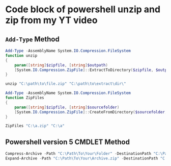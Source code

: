 # Code block of powershell unzip and zip from my YT video

## `Add-Type` Method

```powershell
Add-Type -AssemblyName System.IO.Compression.FileSystem
function unzip
{
    param([string]$zipfile, [string]$outpath)
    [System.IO.Compression.ZipFile]::ExtractToDirectory($zipfile, $outpath)
}

unzip "C:\path\to\file.zip" "C:\path\to\extract\dir\"

Add-Type -AssemblyName System.IO.Compression.FileSystem
function ZipFiles
{
    param([string]$zipfile, [string]$sourcefolder)
    [System.IO.Compression.ZipFile]::CreateFromDirectory($sourcefolder, $zipfile)
}

ZipFiles "C:\a.zip" "C:\a"
```

## Powershell version 5 CMDLET Method

```powershell
Compress-Archive -Path "C:\Path\To\Your\Folder" -DestinationPath "C:\Path\To\Your\Archive.zip"
Expand-Archive -Path "C:\Path\To\Your\Archive.zip" -DestinationPath "C:\Path\To\Extract\Here"
```
